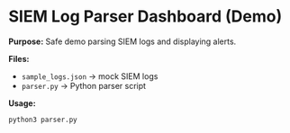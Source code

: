 # SIEM Log Parser Dashboard (Demo)

**Purpose:** Safe demo parsing SIEM logs and displaying alerts.

**Files:**
- `sample_logs.json` → mock SIEM logs
- `parser.py` → Python parser script

**Usage:**
```bash
python3 parser.py

